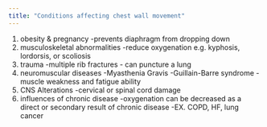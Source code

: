 ```yaml
---
title: "Conditions affecting chest wall movement"
---
```

1) obesity &amp; pregnancy
-prevents diaphragm from dropping down 
2) musculoskeletal abnormalities
-reduce oxygenation e.g. kyphosis, lordorsis, or scoliosis
3) trauma
-multiple rib fractures - can puncture a lung
4) neuromuscular diseases
-Myasthenia Gravis
-Guillain-Barre syndrome
-muscle weakness and fatigue ability
5) CNS Alterations
-cervical or spinal cord damage
6) influences of chronic disease
-oxygenation can be decreased as a direct or secondary result of chronic disease
-EX. COPD, HF, lung cancer


